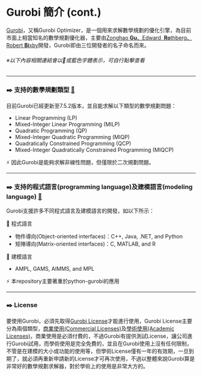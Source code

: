 # Gurobi 簡介 (cont.)

[Gurobi](http://www.gurobi.com/index)，又稱Gurobi Optimizer，是一個用來求解數學規劃的優化引擎，為目前市面上相當知名的數學規劃優化器，主要由[Zonghao **Gu**、Edward  **Ro**thberg、Robert **Bi**xby](http://www.gurobi.com/company/management-team)開發，Gurobi即由三位開發者的名子命名而來。
###### ※以下內容相關連結會以:link:或藍色字體表示，可自行點擊查看
-------
### :black_nib: 支持的數學規劃類型 [:link:](http://www.gurobi.com/products/features-benefits)
目前Gurobi已經更新至7.5.2版本，並且能求解以下類型的數學規劃問題：
<br>

- Linear Programming (LP)
- Mixed-Integer Linear Programming (MILP)
- Quadratic Programming (QP)
- Mixed-Integer Quadratic Programming (MIQP)
- Quadratically Constrained Programming (QCP)
- Mixed-Integer Quadratically Constrained Programming (MIQCP)

:zap: 因此Gurobi是能夠求解非線性問題，但僅限於二次規劃問題。

------------
### :black_nib: 支持的程式語言(programming language)及建模語言(modeling language) [:link:](http://www.gurobi.com/products/features-benefits)
Gurobi支援許多不同程式語言及建模語言的開發，如以下所示：

:arrow_down_small: 程式語言
- 物件導向(Object-oriented interfaces)：C++, Java, .NET, and Python
- 矩陣導向(Matrix-oriented interfaces)：C, MATLAB, and R

:arrow_down_small: 建模語言
- AMPL, GAMS, AIMMS, and MPL

:zap: 本repository主要著重於python-gurobi的應用


----------
### :black_nib: License
要使用Gurobi，必須先取得[Gurobi License](http://www.gurobi.com/downloads/licenses/license-center)才能進行使用，Gurobi License主要分為兩個類型，[商業使用(Commercial Licenses)](http://www.gurobi.com/products/licensing-pricing/licensing-overview)及[學術使用(Academic Licenses)](http://www.gurobi.com/academia/academia-center)，商業使用是必須付費的，不過Gurobi有提供測試License，讓公司進行Gurobi試用，而學術使用是完全免費的，並且在Gurobi使用上沒有任何限制，不管是在建模的大小或功能的使用等，但學術License僅有一年的有效期，一旦到期了，就必須再重新申請新的License才可再次使用，不過以整體來說Gurobi算是非常好的數學規劃求解器，對於學術上的使用是非常大方的。
